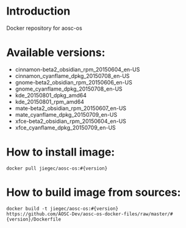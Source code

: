 # Introduction
Docker repository for aosc-os

# Available versions:
* cinnamon-beta2_obsidian_rpm_20150604_en-US
* cinnamon_cyanflame_dpkg_20150708_en-US
* gnome-beta2_obsidian_rpm_20150606_en-US
* gnome_cyanflame_dpkg_20150708_en-US
* kde_20150801_dpkg_amd64
* kde_20150801_rpm_amd64
* mate-beta2_obsidian_rpm_20150607_en-US
* mate_cyanflame_dpkg_20150709_en-US
* xfce-beta2_obsidian_rpm_20150604_en-US
* xfce_cyanflame_dpkg_20150709_en-US

# How to install image:
```
docker pull jiegec/aosc-os:#{version}
```

# How to build image from sources:
```
docker build -t jiegec/aosc-os:#{version}
https://github.com/AOSC-Dev/aosc-os-docker-files/raw/master/#{version}/Dockerfile
```
